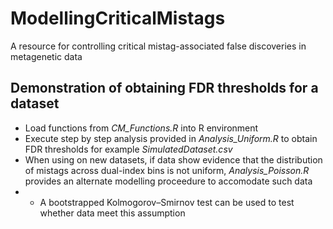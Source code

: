 # ModellingCriticalMistags
A resource for controlling critical mistag-associated false discoveries in metagenetic data

## Demonstration of obtaining FDR thresholds for a dataset
- Load functions from *CM_Functions.R* into R environment
- Execute step by step analysis provided in *Analysis_Uniform.R* to obtain FDR thresholds for example *SimulatedDataset.csv* 
- When using on new datasets, if data show evidence that the distribution of mistags across dual-index bins is not uniform, *Analysis_Poisson.R* provides an alternate modelling proceedure to accomodate such data
- - A bootstrapped Kolmogorov–Smirnov test can be used to test whether data meet this assumption
